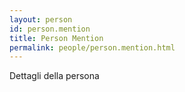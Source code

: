 ```yaml
---
layout: person
id: person.mention
title: Person Mention
permalink: people/person.mention.html
---
```


Dettagli della persona